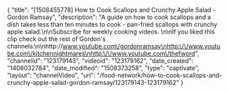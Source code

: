 {
    "title": "[1508455778] How to Cook Scallops and Crunchy Apple Salad - Gordon Ramsay",
    "description": "A guide on how to cook scallops and a dish takes less than ten minutes to cook - pan-fried scallops with crunchy apple salad.\n\nSubscribe for weekly cooking videos. \n\nIf you liked this clip check out the rest of Gordon's channels:\n\nhttp:\/\/www.youtube.com\/gordonramsay\nhttp:\/\/www.youtube.com\/kitchennightmares\nhttp:\/\/www.youtube.com\/thefword",
    "channelid": "123179143",
    "videoid": "123179162",
    "date_created": "1408032784",
    "date_modified": "1508373258",
    "type": "captivate",
    "layout": "channelVideo",
    "url": "\/food-network\/how-to-cook-scallops-and-crunchy-apple-salad-gordon-ramsay\/123179143-123179162"
}